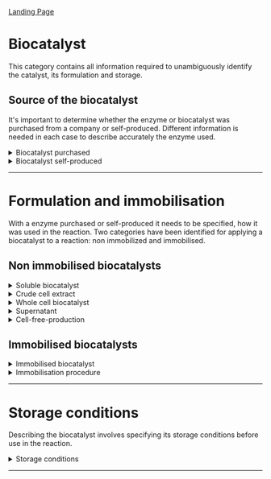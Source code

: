 [Landing Page](/Readme.md)

# Biocatalyst

This category contains all information required to unambiguously identify the catalyst, its formulation and storage. 

## Source of the biocatalyst

It's important to determine whether the enzyme or biocatalyst was purchased from a company or self-produced. Different information is needed in each case to describe accurately the enzyme used.

<details> <Summary>Biocatalyst purchased</Summary>

### BiocatalystPurchased

Important information for characterizing the biocatalyst and determining its origin.

- __name__
  - Type: string
  - Description: The name of the biocatalyst can be either generic based on its function and the type of reaction it catalyzes, for example, 'Lipase' or more specific by describing the genus and species, such as           'Bacillus amyloliquefaciens alpha-amylase'.

- __ecnumber__
  - Type: string
  - Description: Numerical classification system that categorizes enzymes based on their biochemical function and reaction mechanism, such as EC 3.1.4.12.

- __chemical_reaction__
  - Type: string
  - Description: The chemical reaction catalyzed by the biocatalyst.

- __sequence__
  - Type: string
  - Description: The amino acid sequence of the biocatalyst.

- __origin_organism__
  - Type: string
  - Description: The specific species or source from which the enzyme is derived or isolated. It includes information about the genus and species of the organism.

- __supplier__
  - Type: string
  - Description: Information about the supplier from which the enzyme was purchased.

- __production_organism__
  - Type: string
  - Description: Information about the organism in which the biocatalyst was produced is crucial in the context of heterologous gene expression.

- __posttranslational_modification__
  - Type: string
  - Description: Information about any chemical modifications or alterations that occur to the biocatalyst's protein structure after translation. This may include: Phosphorylation, glycosylation, acetylation,               methylation, ubiquitination and other modifications.

- __purity__
  - Type: float
  - Description: Purity of enzymes typically expressed in percentage (%). It is usually stated as the percentage of the pure enzyme or active component relative to the total amount of the substance.

- __purity_specification__
  - Type: string
  - Description: Description of how the purity of the biocatalyst was determined. In case of purchased enzymes, this information is often available in the product specification sheet.

- __formulation__
  - Type: string
  - Description: Depending on the formulation, the biocatalyst may be in a liquid form within a solvent or as a solid powder. It defines the physical state in which the biocatalyst is used. Additional information           regarding the application or formulation in the experiment should be entered in the next subcategory.

</details>

<details> <Summary>Biocatalyst self-produced</Summary>

### BiocatalystSelfProduced

Important information to characterize the biocatalyst and to describe it clearly.

- __name__
  - Type: string
  - Description: The name of the biocatalyst can be either generic based on its function and the type of reaction it catalyzes, for example, 'Lipase' or more specific by describing the genus and species, such as           'Bacillus amyloliquefaciens alpha-amylase'.

- __ecnumber__
  - Type: string
  - Description: Numerical classification system that categorizes enzymes based on their biochemical function and reaction mechanism, such as EC 3.1.4.12.

- __chemical_reaction__
  - Type: string
  - Description: The chemical reaction catalyzed by the biocatalyst.

- __sequence__
  - Type: string
  - Description: The amino acid sequence of the biocatalyst.

- __origin_organism__
  - Type: string
  - Description: The specific species or source from which the enzyme is derived or isolated. It includes information about the genus and species of the organism.

- __production_organism__
  - Type: string
  - Description: Information about the organism in which the biocatalyst was produced is crucial in the context of heterologous gene expression.

- __posttranslational_modification__
  - Type: string
  - Description: Information about any chemical modifications or alterations that occur to the biocatalyst's protein structure after translation. This may include: Phosphorylation, glycosylation, acetylation,               methylation, ubiquitination and other modifications.

- __purity__
  - Type: float
  - Description: Purity of enzymes typically expressed in percentage (%). It is usually stated as the percentage of the pure enzyme or active component relative to the total amount of the substance.

- __purity_specification__
  - Type: string
  - Description: The choice of method for the purity determination depends on the type of enzyme and the available resources and may include gel electrophoresis, HPLC, ELISA, Western blotting, etc.

- __purification_method__
  - Type: string
  - Description: The choice of purification methods is diverse and can impact the enzyme, with possible methods including chromatographic techniques, precipitation, HPLC, ultrafiltration, dialysis, salt fractionation,      etc.

- __formulation__
  - Type: string
  - Description: Depending on the formulation, the biocatalyst may be in a liquid form within a solvent or as a solid powder. It defines the physical state in which the biocatalyst is used. Additional information           regarding the application or formulation in the experiment should be entered in the next subcategory.

<hr>

- __special_treatment__
  - Type: string
  - Description: If there are any other specific methods, procedures, characteristics or aspects related to the biocatalyst that are important for reproducibility and do not fall under the aforementioned subcategories,     they should be described and explained here.


</details>

<hr>

# Formulation and immobilisation

With a enzyme purchased or self-produced it needs to be specified, how it was used in the reaction. Two categories have been identified for applying a biocatalyst to a reaction: non immobilized and immobilised.

## Non immobilised biocatalysts

<details> <Summary>Soluble biocatalyst</Summary>

### SolubleBiocatalyst

- __concentration__
  - Type: posfloat
  - Description: The concentration of the biocatalyst.
 
- __concentration_unit__
  - Type: string
  - Description: The concentration of the biocatalyst is typically expressed in M (Molar), mmol/L (millimoles per liter), or µmol/L (micromoles per liter).

- __concentration_determination_method__
  - Type: string
  - Description: It is important to specify the type of concentration determination. Various methods for determining the concentration of enzymes can be distinguished, including the Bradford method, Lowry method, UV        absorption, activity assays, ELISA, etc.

- __activity__:
  - Type: float
  - Description: The activity of the biocatalyst can be expressed either as volumetric activity, which considers the total activity of the enzyme in the solution, or as specific activity, which takes into account the       enzyme's purity and indicates the activity of an enzyme per unit of enzyme protein or enzyme mass.

- __activity_unit__
  - Type: string
  - Description: In the case of specific activity, the enzyme's activity is expressed in U/mg (Units per milligram), while in the case of volumetric activity, it's expressed in U/mL (Units per milliliter).

- __activity_determination_method__
  - Type: string
  - Description: Enzyme activity can be measured in various ways, including spectrophotometrically, colorimetrically, fluorometrically, using biosensors, etc.

- __formulation__
  - Type: string
  - Description: Depending on the formulation, the biocatalyst may be in a liquid form within a solvent or as a solid powder. It defines the physical state in which the biocatalyst is applied in the reaction.
 
<hr>

- __special_treament__
  - Type: string
  - Description: If there are any other specific methods, procedures, characteristics or aspects related to the biocatalyst that are important for reproducibility and do not fall under the aforementioned subcategories,     they should be described and explained here.

  
</details>

<details> <Summary>Crude cell extract</Summary>
  
### CrudeCellExtract

- __cell_disruption_process__
  - Type: string
  - Description: Cell disruption methods include various techniques such as mechanical disruption (e.g., ultrasound), chemical disruption (e.g., detergents), thermal disruption, etc.

- __concentration__
  - Type: posfloat
  - Description: The concentration of the biocatalyst.
 
- __concentration_unit__
  - Type: string
  - Description: The concentration of the biocatalyst is typically expressed in M (Molar), mmol/L (millimoles per liter), or µmol/L (micromoles per liter).

- __concentration_determination_method__
  - Type: string
  - Description: It is important to specify the type of concentration determination. Various methods for determining the concentration of enzymes can be distinguished, including the Bradford method, Lowry method, UV        absorption, activity assays, ELISA, etc.
 
 <hr>

- __special_treament__
  - Type: string
  - Description: If there are any other specific methods, procedures, characteristics or aspects related to the biocatalyst that are important for reproducibility and do not fall under the aforementioned subcategories,     they should be described and explained here.

</details>

<details> <Summary>Whole cell biocatalyst</Summary>

### WholeCellBiocatalyst

- __harvesting_method__
  - Type: string
  - Description: In biotechnological processes, there are various methods for harvesting cells, including centrifugation, filtration, precipitation, etc.
 
- __concentration__
  - Type: posfloat
  - Description: Typically, in the case of whole-cell catalysts, the cell concentration or cell mass is used as a measure of the quantity of cells used.
 
- __concentration_unit__
  - Type: string
  - Description: When the cells are lyophilized, the quantity of lyophilized cells can be specified in grams or kilograms. If wet cells are used, the cell concentration can be indicated in cells per milliliter              (cells/mL) or cells per gram (cells/g) of wet cell weight.

- __concentration_determination_method__
  - Type: string
  - Description: It is important to specify the type of concentration determination. Various methods for determining the concentration of enzymes can be distinguished, including flow cytometry or the measurement of the     dry weight of biomass, etc.
 
- __formulation__
  - Type: string
  - Description: When applying a whole cell biocatalyst, there are various options. For example, the cells can be cultivated and then lyophilized or used directly as wet cells.

 <hr>

- __special_treament__
  - Type: string
  - Description: If there are any other specific methods, procedures, characteristics or aspects related to the biocatalyst that are important for reproducibility and do not fall under the aforementioned subcategories,     they should be described and explained here.

</details>

<details> <Summary>Supernatant</Summary>

### Supernatant

- __production_organism__
  - Type: string
  - Description: Which organism was producing and secreting the biocatalyst?

- __separation_method__
  - Type: string
  - Description: The method of how the supernatant was separated from the cells

</details>

<details> <Summary>Cell-free-production</Summary>

### CellFreeProduction

- __source_of_cellfree_extract__
  - Type: string
  - Description: Specification of the organism or cell type from which the cell-free extract is derived. This could be bacterial, plant, animal, or another source.
 
- __extract_preparation__
  - Type: string
  - Description: Evaluation of the steps taken to prepare the cell-free extract, including cell disruption, cell lysis, processing, and separation of cellular components.  

</details>



## Immobilised biocatalysts

<details> <Summary>Immobilised biocatalyst</Summary>

### ImmobilisedBiocatalyst


- __purification_procedure__
  - Type: string
  - Description: Method for purifying the enzyme

- __concentration__
  - Type: float
  - Description: Concentration of the enzyme on the immobilised phase

- __concentration_determination_method__
  - Type: string
  - Description: Method how the concentration was measured

</details>

<details> <Summary>Immobilisation procedure</Summary>

### ImmobilisationProcedure

- __immobilisation_method__
  - Type: string
  - Description: Method for immobilising the enzyme. Common methods are e.g. adsorption, embedding in matrices, crosslinking, coimmobilization with carrier materials, etc.
 
- __carrier_material__
  - Type: string
  - Despription: If you a support material was used, the name of the support material must be specified. This could be e.g. a gel, a membrane or a particle. (__if_applicable__)

- __carrier_material_concentration__
  - Type: string
  - Despription: Concentration of the used carrier material. (__if_applicable__)

- __immobilisation_yield__
  - Type: string
  - Despription: Definition of how efficiently the enzyme was immobilized.  

</details>

<hr>

# Storage conditions

Describing the biocatalyst involves specifying its storage conditions before use in the reaction.

<details> <Summary>Storage conditions</Summary>

### StorageConditions 

- __temperature__
  - Type: float
  - Description: The temperature at which the reactant is stored.
 
- __temperature_unit__
  - Type: string
  - Description: The unit of temperature can be specified as K, °C, or °F, for example.

- __storage_start__
  - Type: date
  - Description: The date since the reactant has been stored.

- __additives__
  - Type: string
  - Description: Additives for the storage of reactants can include antioxidants, stabilizers, drying agent, or even inert gases (argon, nitrogen), among others.

- __removing/rethawing__
  - Type: sting
  - Description: For specific applications, it may be crucial to track how often the reactant has been removed from storage and, if applicable, thawed.

- __thawing_process__
  - Type: string
  - Description: If the reactant needs to be frozen, it is also important to know how this was carried out.

<hr>
 
- __special_treament__
  - Type: string
  - Description: If there are any other specific characteristics or aspects related to the biocatalyst that are important for reproducibility and do not fall under the aforementioned subcategories, they should be           described and explained here.


</details>

<hr>
